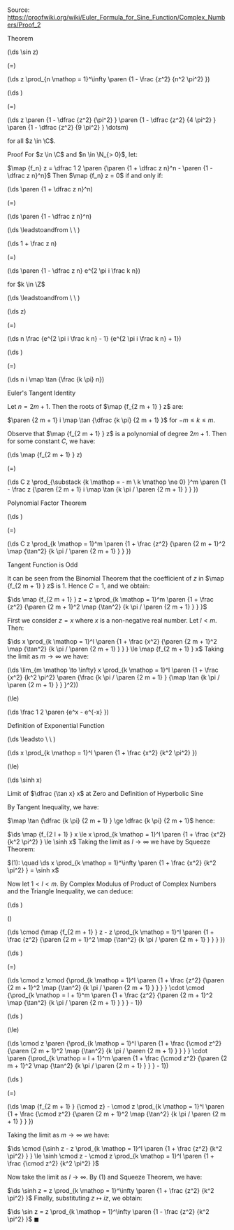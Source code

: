 # 

Source: https://proofwiki.org/wiki/Euler_Formula_for_Sine_Function/Complex_Numbers/Proof_2

Theorem













\(\ds \sin z\)

\(=\)







\(\ds z \prod_{n \mathop = 1}^\infty \paren {1 - \frac {z^2} {n^2 \pi^2} }\)




















\(\ds \)

\(=\)







\(\ds z \paren {1 - \dfrac {z^2} {\pi^2} } \paren {1 - \dfrac {z^2} {4 \pi^2} } \paren {1 - \dfrac {z^2} {9 \pi^2} } \dotsm\)









for all $z \in \C$.


Proof
For $z \in \C$ and $n \in \N_{> 0}$, let:

$\map {f_n} z = \dfrac 1 2 \paren {\paren {1 + \dfrac z n}^n - \paren {1 - \dfrac z n}^n}$
Then $\map {f_n} z = 0$ if and only if:














\(\ds \paren {1 + \dfrac z n}^n\)

\(=\)







\(\ds \paren {1 - \dfrac z n}^n\)














\(\ds \leadstoandfrom \ \ \)





\(\ds 1 + \frac z n\)

\(=\)







\(\ds \paren {1 - \dfrac z n} e^{2 \pi i \frac k n}\)





for $k \in \Z$








\(\ds \leadstoandfrom \ \ \)





\(\ds z\)

\(=\)







\(\ds n \frac {e^{2 \pi i \frac k n} - 1} {e^{2 \pi i \frac k n} + 1}\)




















\(\ds \)

\(=\)







\(\ds n i \map \tan {\frac {k \pi} n}\)





Euler's Tangent Identity



Let $n = 2 m + 1$.
Then the roots of $\map {f_{2 m + 1} } z$ are:

$\paren {2 m + 1} i \map \tan {\dfrac {k \pi} {2 m + 1} }$
for $- m \le k \le m$.

Observe that $\map {f_{2 m + 1} } z$ is a polynomial of degree $2 m + 1$. 
Then for some constant $C$, we have:














\(\ds \map {f_{2 m + 1} } z\)

\(=\)







\(\ds C z \prod_{\substack {k \mathop = - m \\ k \mathop \ne 0} }^m \paren {1 - \frac z {\paren {2 m + 1} i \map \tan {k \pi / \paren {2 m + 1} } } }\)





Polynomial Factor Theorem














\(\ds \)

\(=\)







\(\ds C z \prod_{k \mathop = 1}^m \paren {1 + \frac {z^2} {\paren {2 m + 1}^2 \map {\tan^2} {k \pi / \paren {2 m + 1} } } }\)





Tangent Function is Odd



It can be seen from the Binomial Theorem that the coefficient of $z$ in $\map {f_{2 m + 1} } z$ is $1$.
Hence $C = 1$, and we obtain:

$\ds \map {f_{2 m + 1} } z = z \prod_{k \mathop = 1}^m \paren {1 + \frac {z^2} {\paren {2 m + 1}^2 \map {\tan^2} {k \pi / \paren {2 m + 1} } } }$

First we consider $z = x$ where $x$ is a non-negative real number.
Let $l < m$.
Then:

$\ds x \prod_{k \mathop = 1}^l \paren {1 + \frac {x^2} {\paren {2 m + 1}^2 \map {\tan^2} {k \pi / \paren {2 m + 1} } } } \le \map {f_{2 m + 1} } x$
Taking the limit as $m \to \infty$ we have:














\(\ds \lim_{m \mathop \to \infty} x \prod_{k \mathop = 1}^l \paren {1 + \frac {x^2} {k^2 \pi^2} \paren {\frac {k \pi / \paren {2 m + 1} } {\map \tan {k \pi / \paren {2 m + 1} } } }^2}\)

\(\le\)







\(\ds \frac 1 2 \paren {e^x - e^{-x} }\)





Definition of Exponential Function








\(\ds \leadsto \ \ \)





\(\ds x \prod_{k \mathop = 1}^l \paren {1 + \frac {x^2} {k^2 \pi^2} }\)

\(\le\)







\(\ds \sinh x\)





Limit of $\dfrac {\tan x} x$ at Zero and Definition of Hyperbolic Sine



By Tangent Inequality, we have:

$\map \tan {\dfrac {k \pi} {2 m + 1} } \ge \dfrac {k \pi} {2 m + 1}$
hence:

$\ds \map {f_{2 l + 1} } x \le x \prod_{k \mathop = 1}^l \paren {1 + \frac {x^2} {k^2 \pi^2} } \le \sinh x$
Taking the limit as $l \to \infty$ we have by Squeeze Theorem:

$(1): \quad \ds x \prod_{k \mathop = 1}^\infty \paren {1 + \frac {x^2} {k^2 \pi^2} } = \sinh x$

Now let $1 < l < m$.
By Complex Modulus of Product of Complex Numbers and the Triangle Inequality, we can deduce:














\(\ds \)

\(\)







\(\ds \cmod {\map {f_{2 m + 1} } z - z \prod_{k \mathop = 1}^l \paren {1 + \frac {z^2} {\paren {2 m + 1}^2 \map {\tan^2} {k \pi / \paren {2 m + 1} } } } }\)




















\(\ds \)

\(=\)







\(\ds \cmod z \cmod {\prod_{k \mathop = 1}^l \paren {1 + \frac {z^2} {\paren {2 m + 1}^2 \map {\tan^2} {k \pi / \paren {2 m + 1} } } } } \cdot \cmod {\prod_{k \mathop = l + 1}^m \paren {1 + \frac {z^2} {\paren {2 m + 1}^2 \map {\tan^2} {k \pi / \paren {2 m + 1} } } } - 1}\)




















\(\ds \)

\(\le\)







\(\ds \cmod z \paren {\prod_{k \mathop = 1}^l \paren {1 + \frac {\cmod z^2} {\paren {2 m + 1}^2 \map {\tan^2} {k \pi / \paren {2 m + 1} } } } } \cdot \paren {\prod_{k \mathop = l + 1}^m \paren {1 + \frac {\cmod z^2} {\paren {2 m + 1}^2 \map {\tan^2} {k \pi / \paren {2 m + 1} } } } - 1}\)




















\(\ds \)

\(=\)







\(\ds \map {f_{2 m + 1} } {\cmod z} - \cmod z \prod_{k \mathop = 1}^l \paren {1 + \frac {\cmod z^2} {\paren {2 m + 1}^2 \map {\tan^2} {k \pi / \paren {2 m + 1} } } }\)









Taking the limit as $m \to \infty$ we have:

$\ds \cmod {\sinh z - z \prod_{k \mathop = 1}^l \paren {1 + \frac {z^2} {k^2 \pi^2} } } \le \sinh \cmod z - \cmod z \prod_{k \mathop = 1}^l \paren {1 + \frac {\cmod z^2} {k^2 \pi^2} }$

Now take the limit as $l \to \infty$.
By $(1)$ and Squeeze Theorem, we have:

$\ds \sinh z = z \prod_{k \mathop = 1}^\infty \paren {1 + \frac {z^2} {k^2 \pi^2} }$
Finally, substituting $z \mapsto i z$, we obtain:

$\ds \sin z = z \prod_{k \mathop = 1}^\infty \paren {1 - \frac {z^2} {k^2 \pi^2} }$
$\blacksquare$






